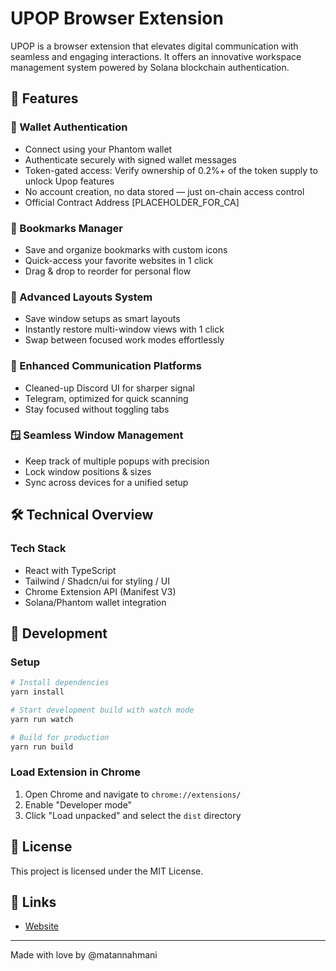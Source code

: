 # UPOP Browser Extension

UPOP is a browser extension that elevates digital communication with seamless and engaging interactions. It offers an innovative workspace management system powered by Solana blockchain authentication.

## 🌟 Features

### 🔐 Wallet Authentication

-  Connect using your Phantom wallet
-  Authenticate securely with signed wallet messages
-  Token-gated access: Verify ownership of 0.2%+ of the token supply to unlock Upop features
-  No account creation, no data stored — just on-chain access control
-  Official Contract Address [PLACEHOLDER_FOR_CA]

### 🔖 Bookmarks Manager

-  Save and organize bookmarks with custom icons
-  Quick-access your favorite websites in 1 click
-  Drag & drop to reorder for personal flow

### 🧩 Advanced Layouts System

-  Save window setups as smart layouts
-  Instantly restore multi-window views with 1 click
-  Swap between focused work modes effortlessly


### 💬 Enhanced Communication Platforms

-  Cleaned-up Discord UI for sharper signal
-  Telegram, optimized for quick scanning
-  Stay focused without toggling tabs

### 🪟 Seamless Window Management
-  Keep track of multiple popups with precision
-  Lock window positions & sizes
-  Sync across devices for a unified setup

## 🛠️ Technical Overview

### Tech Stack
- React with TypeScript
- Tailwind / Shadcn/ui for styling / UI
- Chrome Extension API (Manifest V3)
- Solana/Phantom wallet integration

## 🚀 Development

### Setup
```bash
# Install dependencies
yarn install

# Start development build with watch mode
yarn run watch

# Build for production
yarn run build
```

### Load Extension in Chrome
1. Open Chrome and navigate to `chrome://extensions/`
2. Enable "Developer mode"
3. Click "Load unpacked" and select the `dist` directory

## 📝 License

This project is licensed under the MIT License.

## 🔗 Links

- [Website](https://upop.gg/)

---

Made with love by @matannahmani
